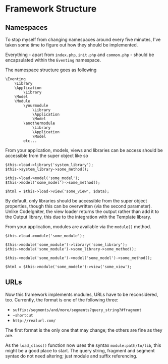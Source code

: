 Framework Structure
===================

Namespaces
----------

To stop myself from changing namespaces around every five minutes, I've taken
some time to figure out how they should be implemented.

Everything - apart from `index.php`, `init.php` and `common.php` - should be
encapsulated within the `Eventing` namespace.

The namespace structure goes as following

    \Eventing
        \Library
        \Application
            \Library
        \Model
        \Module
            \yourmodule
                \Library
                \Application
                \Model
            \anothermodule
                \Library
                \Application
                \Model
            etc...

From your application, models, views and libraries can be access should be
accessible from the super object like so

    $this->load->library('system_library');
    $this->system_library->some_method();
    
    $this->load->model('some_model');
    $this->model('some_model')->some_method();
    
    $html = $this->load->view('some_view', $data);

By default, only libraries should be accessible from the super object
properties, though this can be overwritten (via the second parameter).
Unlike CodeIgniter, the view loader returns the output rather than add it to the
Output library, this due to the integration with the Template library.

From your application, modules are available via the `module()` method.

    $this->load->module('some_module');
    
    $this->module('some_module')->library('some_library');
    $this->module('some_module')->some_library->some_method();
    
    $this->module('some_module')->model('some_model')->some_method();
    
    $html = $this->module('some_modele')->view('some_view');

URLs
----

Now this framework implements modules, URLs have to be reconsidered, too.
Currently, the format is one of the following three:

- `suffix:/segments/and/more/segments?query_string?#fragment`
- `~shortcut`
- `http://realurl.com/`

The first format is the only one that may change; the others are fine as they
are.

As the `load_class()` function now uses the syntax `module:path/to/lib`, this
might be a good place to start. The query string, fragment and segment syntax do
not need altering; just module and suffix referencing.